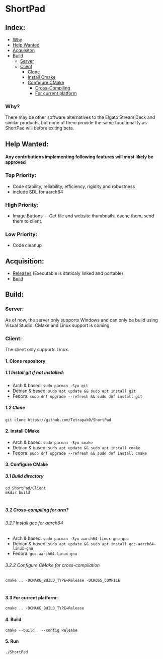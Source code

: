# ShortPad

## Index:
- [Why](#why)
- [Help Wanted](#help-wanted)
- [Acquisiton](#acquisition)
- [Build](#build)
    - [Server](#server)
    - [Client](#client)
        - [Clone](#1-clone-repository)
        - [Install Cmake](#2-install-cmake)
        - [Configure CMake](#3-configure-cmake)
            - [Cross-Compiling](#32-cross-compiling-for-arm)
            - [For current platform](#33-for-current-platform)
### Why?
There may be other software alternatives to the Elgato Stream Deck and similar products, but none of them provide the same functionality as ShortPad will before exiting beta.
## Help Wanted:
#### Any contributions implementing following features will most likely be approved
### Top Priority:
- Code stability, reliability, efficiency, rigidity and robustness
- include SDL for aarch64
### High Priority:
- Image Buttons -- Get file and website thumbnails, cache them, send them to client.
### Low Priority:
- Code cleanup
## Acquisition:
- [Releases](https://github.com/Tetrapak0/ShortPad/releases) (Executable is staticaly linked and portable)
- [Build](#build)
## Build:
### Server:
As of now, the server only supports Windows and can only be build using Visual Studio. CMake and Linux support is coming.
### Client:
The client only supports Linux.
#### 1. Clone repository
##### 1.1 Install git if not installed:
- Arch & based: `sudo pacman -Syu git`
- Debian & based: `sudo apt update && sudo apt install git`
- Fedora: `sudo dnf upgrade --refresh && sudo dnf install git`
##### 1.2 Clone
`git clone https://github.com/Tetrapak0/ShortPad`
#### 2. Install CMake
- Arch & based: `sudo pacman -Syu cmake`
- Debian & based: `sudo apt update && sudo apt install cmake`
- Fedora: `sudo dnf upgrade --refresh && sudo dnf install cmake`
#### 3. Configure CMake
##### 3.1 Build directory
```shell
cd ShortPad/Client
mkdir build
```
#
##### 3.2 Cross-compiling for arm?
###### 3.2.1 Install gcc for aarch64
- Arch & based: `sudo pacman -Syu aarch64-linux-gnu-gcc`
- Debian & based: `sudo apt update && sudo apt install gcc-aarch64-linux-gnu`
- Fedora: `gcc-aarch64-linux-gnu`
###### 3.2.2 Configure CMake for cross-compilation
```shell
cmake .. -DCMAKE_BUILD_TYPE=Release -DCROSS_COMPILE
```
#
#### 3.3 For current platform:
```shell
cmake .. -DCMAKE_BUILD_TYPE=Release
```
#### 4. Build
```shell
cmake --build . --config Release
```
#### 5. Run
```shell
./ShortPad
```
